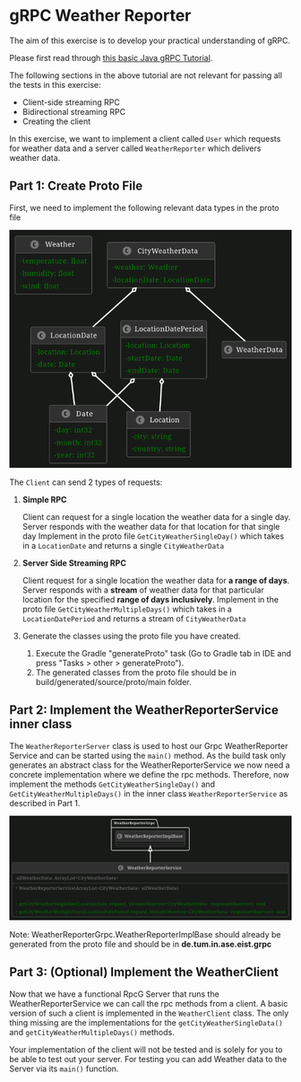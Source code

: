 # gRPC Weather Reporter

The aim of this exercise is to develop your practical understanding of gRPC.

Please first read through [this basic Java gRPC Tutorial](https://grpc.io/docs/languages/java/basics/).

The following sections in the above tutorial are not relevant for passing all the tests in this exercise:

- Client-side streaming RPC
- Bidirectional streaming RPC
- Creating the client

In this exercise, we want to implement a client called `User` which requests for weather data and a server called `WeatherReporter` which delivers weather data.

## Part 1: Create Proto File

First, we need to implement the following relevant data types in the proto file

![uml_1](uml_1.png)

The `Client` can send 2 types of requests:

1. **Simple RPC**

    Client can request for a single location the weather data for a single day. Server responds with the weather data for that location for that single day Implement in the proto file `GetCityWeatherSingleDay()` which takes in a `LocationDate` and returns a single `CityWeatherData`

2. **Server Side Streaming RPC** 

    Client request for a single location the weather data for **a range of days**. Server responds with a **stream** of weather data for that particular location for the specified **range of days inclusively**. Implement in the proto file `GetCityWeatherMultipleDays()` which takes in a `LocationDatePeriod` and returns a stream of `CityWeatherData`

3. Generate the classes using the proto file you have created.

    1. Execute the Gradle "generateProto" task (Go to Gradle tab in IDE and press "Tasks > other > generateProto").
    2. The generated classes from the proto file should be in build/generated/source/proto/main folder.

## Part 2: Implement the WeatherReporterService inner class

The `WeatherReporterServer` class is used to host our Grpc WeatherReporter Service and can be started using the `main()` method. As the build task only generates an abstract class for the WeatherReporterService we now need a concrete implementation where we define the rpc methods. Therefore, now implement the methods `GetCityWeatherSingleDay()` and `GetCityWeatherMultipleDays()` in the inner class `WeatherReporterService` as described in Part 1.

![uml_2](uml_2.png)

Note: WeatherReporterGrpc.WeatherReporterImplBase should already be generated from the proto file and should be in **de.tum.in.ase.eist.grpc**

## Part 3: (Optional) Implement the WeatherClient

Now that we have a functional RpcG Server that runs the WeatherReporterService we can call the rpc methods from a client. A basic version of such a client is implemented in the `WeatherClient` class. The only thing missing are the implementations for the `getCityWeatherSingleData()` and `getCityWeatherMultipleDays()` methods.

Your implementation of the client will not be tested and is solely for you to be able to test out your server. For testing you can add Weather data to the Server via its `main()` function.